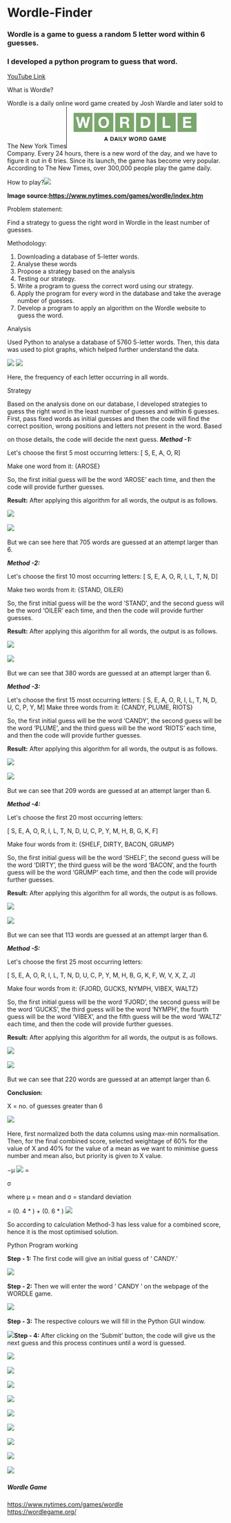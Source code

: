 # Wordle-Finder

### Wordle is a game to guess a random 5 letter word within 6 guesses.
### I developed a python program to guess that word. 
[YouTube Link](https://youtu.be/bsNv2LcR04c)



What is Wordle?

Wordle is a daily online word game created by Josh Wardle and later sold to The New York Times![](assets/I1.jpeg) Company. Every 24 hours, there is a new word of the day, and we have to figure it out in 6 tries. Since its launch, the game has become very popular. According to The New Times, over 300,000 people play the game daily.

How to play?![](Aspose.Words.0fdfc5f9-6fc7-4a3f-b315-75c6b2b32bde.002.jpeg)

**Image source:https://www.nytimes.com/games/wordle/index.htm**

Problem statement:

Find a strategy to guess the right word in Wordle in the least number of guesses.

Methodology:

1. Downloading a database of 5-letter words.
1. Analyse these words
1. Propose a strategy based on the analysis
1. Testing our strategy.
1. Write a program to guess the correct word using our strategy.
1. Apply the program for every word in the database and take the average number of guesses.
1. Develop a program to apply an algorithm on the Wordle website to guess the word.

Analysis

Used Python to analyse a database of 5760 5-letter words. Then, this data was used to plot graphs, which helped further understand the data.

![](Aspose.Words.0fdfc5f9-6fc7-4a3f-b315-75c6b2b32bde.003.jpeg) ![](Aspose.Words.0fdfc5f9-6fc7-4a3f-b315-75c6b2b32bde.004.png)

Here, the frequency of each letter occurring in all words.

Strategy

Based on the analysis done on our database, I developed strategies to guess the right word in the least number of guesses and within 6 guesses. First, pass fixed words as initial guesses and then the code will find the correct position, wrong positions and letters not present in the word. Based

on those details, the code will decide the next guess. ***Method -1:***

Let's choose the first 5 most occurring letters: [ S, E, A, O, R]

Make one word from it: {AROSE}

So, the first initial guess will be the word ‘AROSE’ each time, and then the code will provide further guesses.

**Result:** After applying this algorithm for all words, the output is as follows.

![](Aspose.Words.0fdfc5f9-6fc7-4a3f-b315-75c6b2b32bde.005.jpeg)

![](Aspose.Words.0fdfc5f9-6fc7-4a3f-b315-75c6b2b32bde.006.png)

But we can see here that 705 words are guessed at an attempt larger than 6.

***Method -2:***

Let's choose the first 10 most occurring letters: [ S, E, A, O, R, I, L, T, N, D]

Make two words from it: {STAND, OILER}

So, the first initial guess will be the word ‘STAND’, and the second guess will be the word ‘OILER’ each time, and then the code will provide further guesses.

**Result:** After applying this algorithm for all words, the output is as follows.

![](Aspose.Words.0fdfc5f9-6fc7-4a3f-b315-75c6b2b32bde.007.jpeg)

![](Aspose.Words.0fdfc5f9-6fc7-4a3f-b315-75c6b2b32bde.008.png)

But we can see that 380 words are guessed at an attempt larger than 6.

***Method -3:***

Let's choose the first 15 most occurring letters: [ S, E, A, O, R, I, L, T, N, D, U, C, P, Y, M] Make three words from it: {CANDY, PLUME, RIOTS}

So, the first initial guess will be the word ‘CANDY’, the second guess will be the word ‘PLUME’, and the third guess will be the word ‘RIOTS’ each time, and then the code will provide further guesses.

**Result:** After applying this algorithm for all words, the output is as follows.

![](Aspose.Words.0fdfc5f9-6fc7-4a3f-b315-75c6b2b32bde.009.jpeg)

![](Aspose.Words.0fdfc5f9-6fc7-4a3f-b315-75c6b2b32bde.010.png)

But we can see that 209 words are guessed at an attempt larger than 6.

***Method -4:***

Let's choose the first 20 most occurring letters:

[ S, E, A, O, R, I, L, T, N, D, U, C, P, Y, M, H, B, G, K, F]

Make four words from it: {SHELF, DIRTY, BACON, GRUMP}

So, the first initial guess will be the word ‘SHELF’, the second guess will be the word ‘DIRTY’, the third guess will be the word ‘BACON’, and the fourth guess will be the word ‘GRUMP’ each time, and then the code will provide further guesses.

**Result:** After applying this algorithm for all words, the output is as follows.

![](Aspose.Words.0fdfc5f9-6fc7-4a3f-b315-75c6b2b32bde.011.jpeg)

![](Aspose.Words.0fdfc5f9-6fc7-4a3f-b315-75c6b2b32bde.012.png)

But we can see that 113 words are guessed at an attempt larger than 6.

***Method -5:***

Let's choose the first 25 most occurring letters:

[ S, E, A, O, R, I, L, T, N, D, U, C, P, Y, M, H, B, G, K, F, W, V, X, Z, J]

Make four words from it: {FJORD, GUCKS, NYMPH, VIBEX, WALTZ}

So, the first initial guess will be the word ‘FJORD’, the second guess will be the word ‘GUCKS’, the third guess will be the word ‘NYMPH’, the fourth guess will be the word ‘VIBEX’, and the fifth guess will be the word ‘WALTZ’ each time, and then the code will provide further guesses.

**Result:** After applying this algorithm for all words, the output is as follows.

![](Aspose.Words.0fdfc5f9-6fc7-4a3f-b315-75c6b2b32bde.013.jpeg)

![](Aspose.Words.0fdfc5f9-6fc7-4a3f-b315-75c6b2b32bde.014.png)

But we can see that 220 words are guessed at an attempt larger than 6.


**Conclusion:**

X = no. of guesses greater than 6

![](Aspose.Words.0fdfc5f9-6fc7-4a3f-b315-75c6b2b32bde.015.png)

Here, first normalized both the data columns using max-min normalisation. Then, for the final combined score, selected weightage of 60% for the value of X and 40% for the value of a mean as we want to minimise guess number and mean also, but priority is given to X value.

−µ ![](Aspose.Words.0fdfc5f9-6fc7-4a3f-b315-75c6b2b32bde.016.png)  = 

σ

where µ = mean and σ = standard deviation

= (0. 4 \* )  + (0. 6  \*   ) ![](Aspose.Words.0fdfc5f9-6fc7-4a3f-b315-75c6b2b32bde.017.png)

So according to calculation Method-3 has less value for a combined score, hence it is the most optimised solution.

Python Program working

**Step - 1:** The first code will give an initial guess of ‘ CANDY.’

![](Aspose.Words.0fdfc5f9-6fc7-4a3f-b315-75c6b2b32bde.018.png)

**Step - 2:** Then we will enter the word ‘ CANDY ’ on the webpage of the WORDLE game.

![](Aspose.Words.0fdfc5f9-6fc7-4a3f-b315-75c6b2b32bde.019.png)

**Step - 3:** The respective colours we will fill in the Python GUI window.

![](Aspose.Words.0fdfc5f9-6fc7-4a3f-b315-75c6b2b32bde.020.png)**Step - 4:** After clicking on the ‘Submit’ button, the code will give us the next guess and this process continues until a word is guessed.

![](Aspose.Words.0fdfc5f9-6fc7-4a3f-b315-75c6b2b32bde.021.png)

![](Aspose.Words.0fdfc5f9-6fc7-4a3f-b315-75c6b2b32bde.022.png)

![](Aspose.Words.0fdfc5f9-6fc7-4a3f-b315-75c6b2b32bde.023.png)

![](Aspose.Words.0fdfc5f9-6fc7-4a3f-b315-75c6b2b32bde.024.png)

![](Aspose.Words.0fdfc5f9-6fc7-4a3f-b315-75c6b2b32bde.025.png)

![](Aspose.Words.0fdfc5f9-6fc7-4a3f-b315-75c6b2b32bde.026.png)

![](Aspose.Words.0fdfc5f9-6fc7-4a3f-b315-75c6b2b32bde.027.png)

![](Aspose.Words.0fdfc5f9-6fc7-4a3f-b315-75c6b2b32bde.028.png)

![](Aspose.Words.0fdfc5f9-6fc7-4a3f-b315-75c6b2b32bde.029.jpeg)




##### Wordle Game   
https://www.nytimes.com/games/wordle <br>
https://wordlegame.org/

